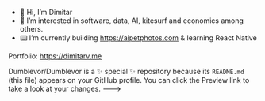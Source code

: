 - 👋 Hi, I’m Dimitar
- 🤔 I’m interested in software, data, AI, kitesurf and economics among others. 
- ⌨️ I’m currently building https://aipetphotos.com & learning React Native

Portfolio: https://dimitarv.me

Dumblevor/Dumblevor is a ✨ special ✨ repository because its `README.md` (this file) appears on your GitHub profile.
You can click the Preview link to take a look at your changes.
--->
